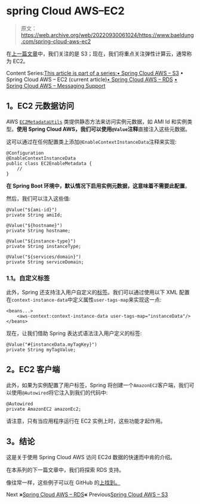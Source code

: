 # spring Cloud AWS–EC2

> 原文：<https://web.archive.org/web/20220930061024/https://www.baeldung.com/spring-cloud-aws-ec2>

在[上一篇文章](/web/20220625233808/https://www.baeldung.com/spring-cloud-aws-s3)中，我们关注的是 S3；现在，我们将重点关注弹性计算云，通常称为 EC2。

Content Series:[This article is part of a series:](javascript:void(0);)[• Spring Cloud AWS – S3](/web/20220625233808/https://www.baeldung.com/spring-cloud-aws-s3)
• Spring Cloud AWS – EC2 (current article)[• Spring Cloud AWS – RDS](/web/20220625233808/https://www.baeldung.com/spring-cloud-aws-rds)
[• Spring Cloud AWS – Messaging Support](/web/20220625233808/https://www.baeldung.com/spring-cloud-aws-messaging)

## **1。EC2 元数据访问**

AWS [`EC2MetadataUtils`](https://web.archive.org/web/20220625233808/https://docs.aws.amazon.com/AWSJavaSDK/latest/javadoc/com/amazonaws/util/EC2MetadataUtils.html) 类提供静态方法来访问实例元数据，如 AMI Id 和实例类型。**使用 Spring Cloud AWS，我们可以使用`@Value`注释**直接注入这些元数据。

这可以通过在任何配置类上添加`@EnableContextInstanceData`注释来实现:

```
@Configuration
@EnableContextInstanceData
public class EC2EnableMetadata {
    //
}
```

**在 Spring Boot 环境中，默认情况下启用实例元数据，这意味着不需要此配置**。

然后，我们可以注入这些值:

```
@Value("${ami-id}")
private String amiId;

@Value("${hostname}")
private String hostname;

@Value("${instance-type}")
private String instanceType;

@Value("${services/domain}")
private String serviceDomain;
```

### **1.1。自定义标签**

此外，Spring 还支持注入用户自定义的[标签](https://web.archive.org/web/20220625233808/https://docs.aws.amazon.com/AWSEC2/latest/UserGuide/Using_Tags.html)。我们可以通过使用以下 XML 配置在`context-instance-data`中定义属性`user-tags-map`来实现这一点:

```
<beans...>
    <aws-context:context-instance-data user-tags-map="instanceData"/>
</beans>
```

现在，让我们借助 Spring 表达式语法注入用户定义的标签:

```
@Value("#{instanceData.myTagKey}")
private String myTagValue;
```

## **2。EC2 客户端**

此外，如果为实例配置了用户标签，Spring 将创建一个`AmazonEC2`客户端，我们可以使用`@Autowired`将它注入到我们的代码中:

```
@Autowired
private AmazonEC2 amazonEc2;
```

请注意，只有当应用程序运行在 EC2 实例上时，这些功能才起作用。

## **3。结论**

这是关于使用 Spring Cloud AWS 访问 EC2d 数据的快速而中肯的介绍。

在本系列的下一篇文章中，我们将探索 RDS 支持。

像往常一样，这些例子可以在 GitHub 的[上找到。](https://web.archive.org/web/20220625233808/https://github.com/eugenp/tutorials/tree/master/spring-cloud-modules/spring-cloud-aws)

Next **»**[Spring Cloud AWS – RDS](/web/20220625233808/https://www.baeldung.com/spring-cloud-aws-rds)**«** Previous[Spring Cloud AWS – S3](/web/20220625233808/https://www.baeldung.com/spring-cloud-aws-s3)